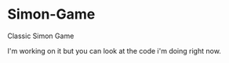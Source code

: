 # Simon-Game
Classic Simon Game

I'm working on it but you can look at the code i'm doing right now.
